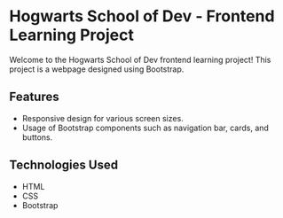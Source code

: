 # Hogwarts School of Dev - Frontend Learning Project
Welcome to the Hogwarts School of Dev frontend learning project! This project is a webpage designed using Bootstrap.

## Features
- Responsive design for various screen sizes.
- Usage of Bootstrap components such as navigation bar, cards, and buttons.
  
## Technologies Used
- HTML
- CSS
- Bootstrap

